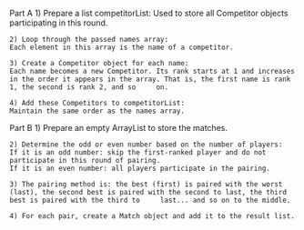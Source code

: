 Part A
    1) Prepare a list competitorList:
    Used to store all Competitor objects participating in this round.
    
    2) Loop through the passed names array:
    Each element in this array is the name of a competitor.
    
    3) Create a Competitor object for each name:
    Each name becomes a new Competitor. Its rank starts at 1 and increases in the order it appears in the array. That is, the first name is rank 1, the second is rank 2, and so     on.
    
    4) Add these Competitors to competitorList:
    Maintain the same order as the names array.

Part B
    1) Prepare an empty ArrayList<Match> to store the matches.
    
    2) Determine the odd or even number based on the number of players:
    If it is an odd number: skip the first-ranked player and do not participate in this round of pairing.
    If it is an even number: all players participate in the pairing.
    
    3) The pairing method is: the best (first) is paired with the worst (last), the second best is paired with the second to last, the third best is paired with the third to     last... and so on to the middle.
    
    4) For each pair, create a Match object and add it to the result list.
